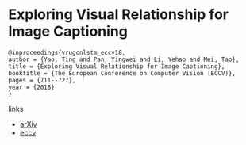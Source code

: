 # Exploring Visual Relationship for Image Captioning

```
@inproceedings{vrugcnlstm_eccv18,
author = {Yao, Ting and Pan, Yingwei and Li, Yehao and Mei, Tao},
title = {Exploring Visual Relationship for Image Captioning},
booktitle = {The European Conference on Computer Vision (ECCV)},
pages = {711--727},
year = {2018}
}
```

links
- [arXiv](https://arxiv.org/abs/1809.07041)
- [eccv](http://openaccess.thecvf.com/content_ECCV_2018/html/Ting_Yao_Exploring_Visual_Relationship_ECCV_2018_paper.html)
